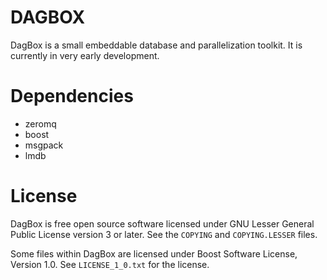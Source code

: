 # DAGBOX

DagBox is a small embeddable database and parallelization toolkit. It
is currently in very early development.

# Dependencies

* zeromq
* boost
* msgpack
* lmdb

# License

DagBox is free open source software licensed under GNU Lesser General
Public License version 3 or later. See the `COPYING` and
`COPYING.LESSER` files.

Some files within DagBox are licensed under Boost Software License,
Version 1.0. See `LICENSE_1_0.txt` for the license.
